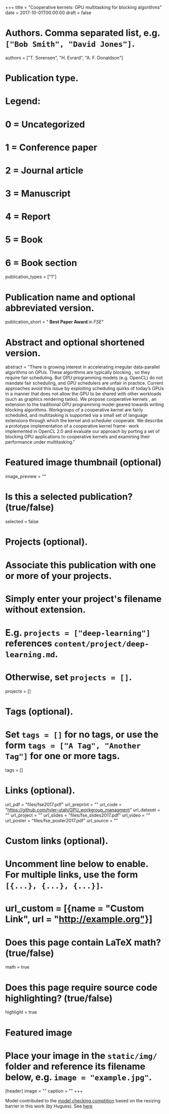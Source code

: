 +++
title = "Cooperative kernels: GPU multitasking for blocking algorithms"
date = 2017-10-01T00:00:00
draft = false

# Authors. Comma separated list, e.g. `["Bob Smith", "David Jones"]`.
authors = ["T. Sorensen", "H. Evrard", "A. F. Donaldson"]

# Publication type.
# Legend:
# 0 = Uncategorized
# 1 = Conference paper
# 2 = Journal article
# 3 = Manuscript
# 4 = Report
# 5 = Book
# 6 = Book section
publication_types = ["1"]

# Publication name and optional abbreviated version.
publication_short = "<b> Best Paper Award </b> in *FSE*"

# Abstract and optional shortened version.
abstract = "There is growing interest in accelerating irregular data-parallel algorithms on GPUs. These algorithms are typically blocking , so they require fair scheduling. But GPU programming models (e.g.  OpenCL) do not mandate fair scheduling, and GPU schedulers are unfair in practice. Current approaches avoid this issue by exploiting scheduling quirks of today’s GPUs in a manner that does not allow the GPU to be shared with other workloads (such as graphics rendering tasks). We propose cooperative kernels , an extension to the traditional GPU programming model geared towards writing blocking algorithms. Workgroups of a cooperative kernel are fairly scheduled, and multitasking is supported via a small set of language extensions through which the kernel and scheduler cooperate. We describe a prototype implementation of a cooperative kernel frame- work implemented in OpenCL 2.0 and evaluate our approach by porting a set of blocking GPU applications to cooperative kernels and examining their performance under multitasking."


# Featured image thumbnail (optional)
image_preview = ""

# Is this a selected publication? (true/false)
selected = false

# Projects (optional).
#   Associate this publication with one or more of your projects.
#   Simply enter your project's filename without extension.
#   E.g. `projects = ["deep-learning"]` references `content/project/deep-learning.md`.
#   Otherwise, set `projects = []`.
projects = []

# Tags (optional).
#   Set `tags = []` for no tags, or use the form `tags = ["A Tag", "Another Tag"]` for one or more tags.
tags = []

# Links (optional).
url_pdf = "files/fse2017.pdf"
url_preprint = ""
url_code = "https://github.com/tyler-utah/GPU_workgroup_managment"
url_dataset = ""
url_project = ""
url_slides = "files/fse_slides2017.pdf"
url_video = ""
url_poster = "files/fse_poster2017.pdf"
url_source = ""

# Custom links (optional).
#   Uncomment line below to enable. For multiple links, use the form `[{...}, {...}, {...}]`.
# url_custom = [{name = "Custom Link", url = "http://example.org"}]

# Does this page contain LaTeX math? (true/false)
math = true

# Does this page require source code highlighting? (true/false)
highlight = true

# Featured image
# Place your image in the `static/img/` folder and reference its filename below, e.g. `image = "example.jpg"`.
[header]
image = ""
caption = ""
+++

Model contributed to the <a href="https://mcc.lip6.fr/">model checking comptition</a> based on the resizing barrier in this work (by Hugues). See <a href="https://mcc.lip6.fr/pdf/FlexibleBarrier-form.pdf"> here</a>
<br><br>
